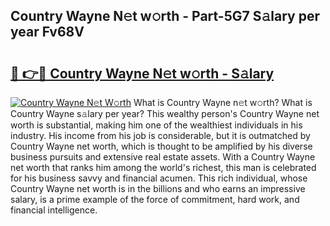 ## Country Wayne N𝚎t w𝚘rth - Part-5G7 S𝚊lary per year Fv68V

# <h2><a href="http://gc2eur.nevu.top/?p=Country+Wayne">🔗 👉🔴 Country Wayne N𝚎t w𝚘rth - S𝚊lary</a></h2>

[![Country Wayne N𝚎t W𝚘rth](https://i.imgur.com/Oavwk0R.jpeg)](http://gc2eur.nevu.top/?p=Country+Wayne)
What is Country Wayne n𝚎t w𝚘rth? What is Country Wayne s𝚊lary per year?
This wealthy person's Country Wayne net worth is substantial, making him one of the wealthiest individuals in his industry. His income from his job is considerable, but it is outmatched by Country Wayne net worth, which is thought to be amplified by his diverse business pursuits and extensive real estate assets. With a Country Wayne net worth that ranks him among the world's richest, this man is celebrated for his business savvy and financial acumen. This rich individual, whose Country Wayne net worth is in the billions and who earns an impressive salary, is a prime example of the force of commitment, hard work, and financial intelligence.
